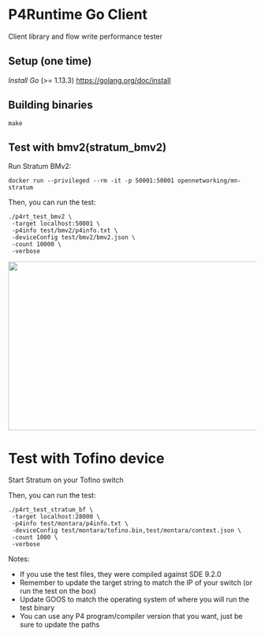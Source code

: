# P4Runtime Go Client

Client library and flow write performance tester

## Setup (one time)
*Install Go* (>= 1.13.3)
https://golang.org/doc/install

## Building binaries

```
make
```

## Test with bmv2(stratum_bmv2)

Run Stratum BMv2:
```
docker run --privileged --rm -it -p 50001:50001 opennetworking/mn-stratum
```

Then, you can run the test:
```
./p4rt_test_bmv2 \
 -target localhost:50001 \
 -p4info test/bmv2/p4info.txt \
 -deviceConfig test/bmv2/bmv2.json \
 -count 10000 \
 -verbose
```

<img src="https://github.com/Yi-Tseng/p4r-perf/raw/master/test_bmv2.gif" width="688px" height="342px" />

# Test with Tofino device

Start Stratum on your Tofino switch

Then, you can run the test:
```
./p4rt_test_stratum_bf \
 -target localhost:28000 \
 -p4info test/montara/p4info.txt \
 -deviceConfig test/montara/tofino.bin,test/montara/context.json \
 -count 1000 \
 -verbose
```

Notes:
- If you use the test files, they were compiled against SDE 9.2.0
- Remember to update the target string to match the IP of your switch (or run the test on the box)
- Update GOOS to match the operating system of where you will run the test binary
- You can use any P4 program/compiler version that you want, just be sure to update the paths
